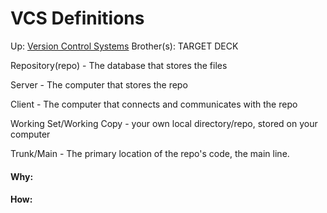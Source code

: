 # VCS Definitions

Up: [Version Control Systems](version_control_systems)
Brother(s):
TARGET DECK

Repository(repo) - The database that stores the files

Server - The computer that stores the repo

Client - The computer that connects and communicates with the repo

Working Set/Working Copy - your own local directory/repo, stored on your computer

Trunk/Main - The primary location of the repo's code, the main line.





































#### Why:
#### How:









